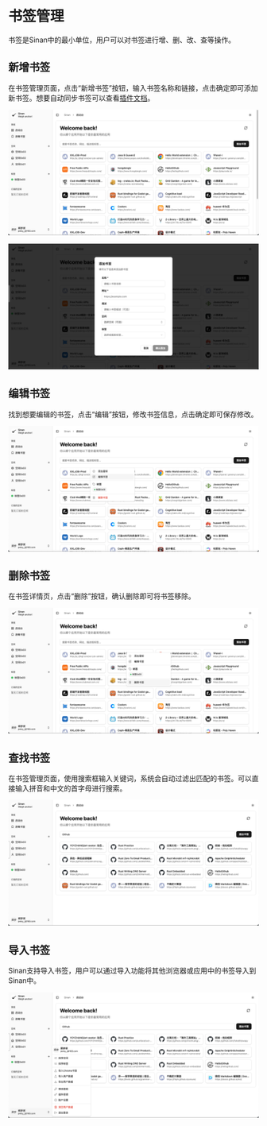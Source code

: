 # 书签管理

书签是Sinan中的最小单位，用户可以对书签进行增、删、改、查等操作。

## 新增书签

在书签管理页面，点击“新增书签”按钮，输入书签名称和链接，点击确定即可添加新书签。想要自动同步书签可以查看[插件文档](/extension/extension)。

![alt text](<../static/CleanShot 2025-09-04 at 09.43.05.png>)

![alt text](<../static/CleanShot 2025-09-04 at 09.43.15.png>)

## 编辑书签

找到想要编辑的书签，点击“编辑”按钮，修改书签信息，点击确定即可保存修改。

![alt text](<../static/CleanShot 2025-09-04 at 09.44.40.png>)

## 删除书签

在书签详情页，点击“删除”按钮，确认删除即可将书签移除。

![alt text](<../static/CleanShot 2025-09-04 at 09.45.28.png>)

## 查找书签

在书签管理页面，使用搜索框输入关键词，系统会自动过滤出匹配的书签。可以直接输入拼音和中文的首字母进行搜索。

![alt text](<../static/CleanShot 2025-09-04 at 09.46.22.png>)

## 导入书签

Sinan支持导入书签，用户可以通过导入功能将其他浏览器或应用中的书签导入到Sinan中。

![alt text](<../static/CleanShot 2025-09-04 at 09.46.53.png>)

